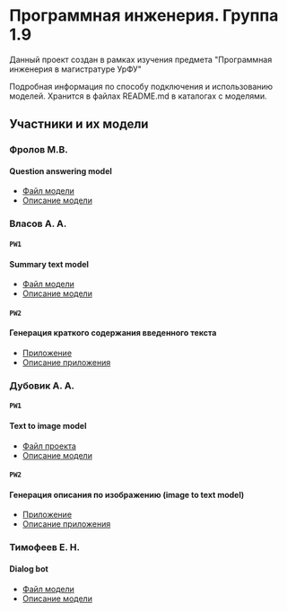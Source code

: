 # Программная инженерия. Группа 1.9
Данный проект создан в рамках изучения предмета "Программная инженерия в магистратуре УрФУ"

Подробная информация по способу подключения и использованию моделей. Хранится в файлах README.md в каталогах с моделями.

## Участники и их модели
### Фролов М.В.
#### Question answering model
- [Файл модели](/PW1/question_answerer_model/question_answerer_model.py)
- [Описание модели](/PW1/question_answerer_model/readme_question_answerer.md)

### Власов А. А.
#### `PW1`

#### Summary text model
- [Файл модели](/PW1/summary_text_model/summary_text.py)
- [Описание модели](/PW1/summary_text_model/readme_summary_text.md)

#### `PW2`

#### Генерация краткого содержания введенного текста
- [Приложение](/PW2/summary_text_app/summary_text_app.py)
- [Описание приложения](/PW2/summary_text_app/README.md)

### Дубовик А. А. 
#### `PW1`

#### Text to image model
- [Файл проекта](/PW1/text_2_image_model/text_2_image.py)
- [Описание модели](/PW1/text_2_image_model/README.md)

#### `PW2`

#### Генерация описания по изображению (image to text model)
- [Приложение](/PW2/image_to_text_app/image_to_text_app.py)
- [Описание приложения](/PW2/image_to_text_app/README.md)

### Тимофеев Е. Н.
#### Dialog bot
- [Файл модели](/PW1/dialog_chat/ml_homework_chat.py)
- [Описание модели](/PW1/dialog_chat/README.md)
